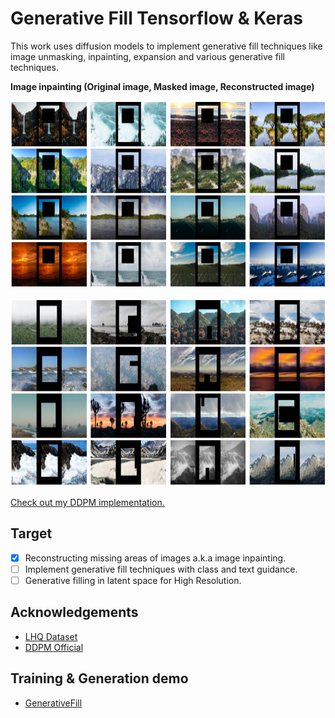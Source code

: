 # Generative Fill Tensorflow & Keras


This work uses diffusion models to implement generative fill techniques like image unmasking, inpainting, expansion and 
various generative fill techniques.<br>

**Image inpainting (Original image, Masked image, Reconstructed image)**<br>
<p float="left">
  <img src="results/inpaint_26.png" width="800" height="300"> 
</p>
<p float="left">
  <img src="results/inpaint_22.png" width="800" height="300"> 
</p>

[Check out my DDPM implementation.](https://github.com/NITHISHM2410/diffusion-model-tf-ddpm)

## Target
 * [x] Reconstructing missing areas of images a.k.a image inpainting.<br>
 * [ ] Implement generative fill techniques with class and text guidance.<br>
 * [ ] Generative filling in latent space for High Resolution.<br>

## Acknowledgements

 - [LHQ Dataset](https://universome.github.io/alis)
 - [DDPM Official](https://github.com/hojonathanho/diffusion)


## Training & Generation demo

- [GenerativeFill](https://www.kaggle.com/code/nithishm2410/generativefill)









